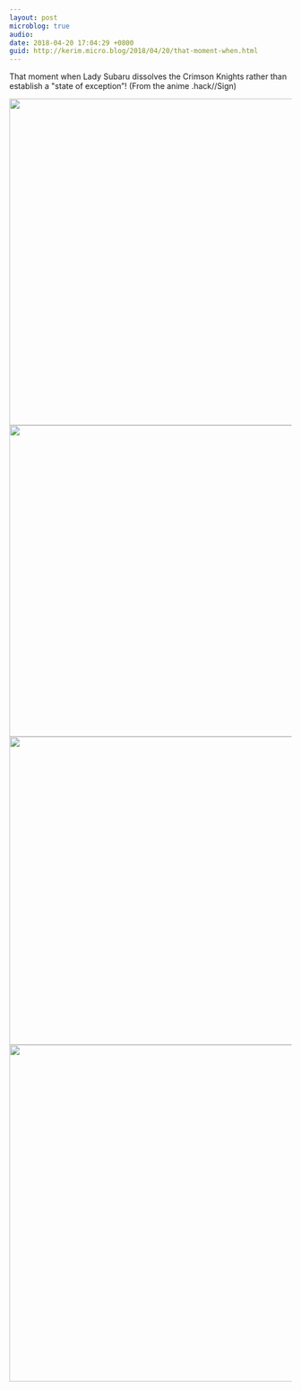 ```yaml
---
layout: post
microblog: true
audio: 
date: 2018-04-20 17:04:29 +0800
guid: http://kerim.micro.blog/2018/04/20/that-moment-when.html
---
```

That moment when Lady Subaru dissolves the Crimson Knights rather than establish a "state of exception”! (From the anime .hack//Sign)

<img src="http://micro.oxus.net/uploads/2018/d7f48a8562.jpg" width="600" height="582" /><img src="http://micro.oxus.net/uploads/2018/53be7d3eaa.jpg" width="600" height="555" /><img src="http://micro.oxus.net/uploads/2018/fa83b606f4.jpg" width="600" height="549" /><img src="http://micro.oxus.net/uploads/2018/5281af26b7.jpg" width="600" height="600" />
